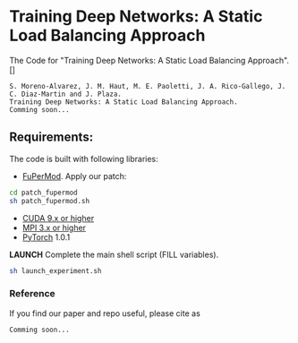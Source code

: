 # Training Deep Networks: A Static Load Balancing Approach
The Code for "Training Deep Networks: A Static Load Balancing Approach". []
```
S. Moreno-Alvarez, J. M. Haut, M. E. Paoletti, J. A. Rico-Gallego, J. C. Diaz-Martin and J. Plaza.
Training Deep Networks: A Static Load Balancing Approach.
Comming soon...
```

## Requirements:

The code is built with following libraries:

- [FuPerMod](https://www.researchgate.net/publication/266390431_fupermod-120tar). Apply our patch:
```bash
cd patch_fupermod
sh patch_fupermod.sh
```
- [CUDA 9.x or higher](https://developer.nvidia.com/cuda-downloads)
- [MPI 3.x or higher](https://scikit-learn.org/stable/)
- [PyTorch](https://pytorch.org/) 1.0.1


**LAUNCH**
Complete the main shell script (FILL variables).

```bash
sh launch_experiment.sh
```

### Reference

If you find our paper and repo useful, please cite as

```
Comming soon...
```
